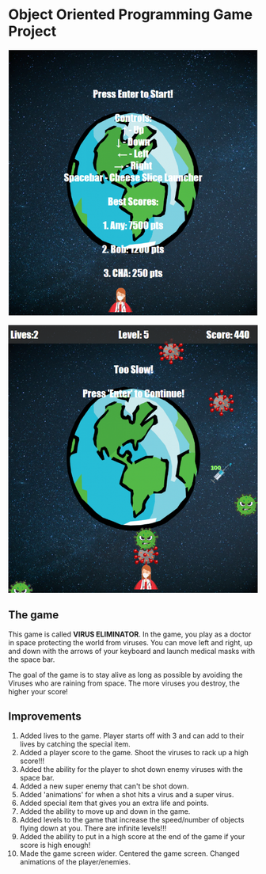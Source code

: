 # Object Oriented Programming Game Project

<p align="center"><img src="./images/screenshot1.png"></p>
<p align="center"><img src="./images/screenshot2.png"></p>

## The game

This game is called **VIRUS ELIMINATOR**. In the game, you play as a doctor in space protecting the world from viruses. You can move left and right, up and down with the arrows of your keyboard and launch medical masks with the space bar.

The goal of the game is to stay alive as long as possible by avoiding the Viruses who are raining from space. The more viruses you destroy, the higher your score!

## Improvements

1. Added lives to the game. Player starts off with 3 and can add to their lives by catching the special item.
2. Added a player score to the game. Shoot the viruses to rack up a high score!!!
3. Added the ability for the player to shot down enemy viruses with the space bar.
4. Added a new super enemy that can't be shot down.
5. Added 'animations' for when a shot hits a virus and a super virus.
6. Added special item that gives you an extra life and points.
7. Added the ability to move up and down in the game.
8. Added levels to the game that increase the speed/number of objects flying down at you. There are infinite levels!!!
9. Added the ability to put in a high score at the end of the game if your score is high enough!
10. Made the game screen wider. Centered the game screen. Changed animations of the player/enemies.



